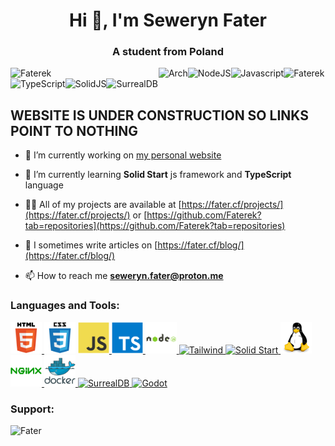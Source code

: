 <h1 align="center">Hi 👋, I'm Seweryn Fater</h1>
<h3 align="center">A student from Poland</h3>

<img align="left" width="47%" src="https://github-readme-stats.vercel.app/api?username=faterek&count_private=true&show_icons=true&locale=en&theme=transparent" alt="Faterek" />
<img width="47%" src="https://github-readme-stats.vercel.app/api/top-langs?username=faterek&show_icons=true&locale=en&theme=transparent&layout=compact" alt="Faterek" />

<img align="left" alt="Arch" src="https://img.shields.io/badge/Arch%20Linux-1793D1?logo=arch-linux&logoColor=fff&style=for-the-badge" />
<img align="left" alt="NodeJS" src="https://img.shields.io/badge/node.js-6DA55F?style=for-the-badge&logo=node.js&logoColor=white" />
<img align="left" alt="Javascript" src="https://img.shields.io/badge/javascript-%23323330.svg?style=for-the-badge&logo=javascript&logoColor=%23F7DF1E" />
<img align="left" alt="TypeScript" src="https://img.shields.io/badge/typescript-%23007ACC.svg?style=for-the-badge&logo=typescript&logoColor=white" />
<img align="left" alt="SolidJS" src="https://img.shields.io/badge/SolidJS-2c4f7c?style=for-the-badge&logo=solid&logoColor=c8c9cb" />
<img alt="SurrealDB" src="https://img.shields.io/badge/SurrealDB-FF00A0?style=for-the-badge&logo=surrealdb&logoColor=white" />

## WEBSITE IS UNDER CONSTRUCTION SO LINKS POINT TO NOTHING

- 🔭 I’m currently working on [my personal website](https://github.com/portfolio-website)

- 🌱 I’m currently learning **Solid Start** js framework and **TypeScript** language

- 👨‍💻 All of my projects are available at [https://fater.cf/projects/](https://fater.cf/projects/) or [https://github.com/Faterek?tab=repositories](https://github.com/Faterek?tab=repositories)

- 📝 I sometimes write articles on [https://fater.cf/blog/](https://fater.cf/blog/)

- 📫 How to reach me **seweryn.fater@proton.me**

<h3>Languages and Tools:</h3>
<a href="https://www.w3.org/html/" target="_blank" rel="noreferrer"> <img src="https://raw.githubusercontent.com/devicons/devicon/master/icons/html5/html5-original-wordmark.svg" alt="HTML5" width="50" height="50"/> </a>
<a href="https://www.w3schools.com/css/" target="_blank" rel="noreferrer"> <img src="https://raw.githubusercontent.com/devicons/devicon/master/icons/css3/css3-original-wordmark.svg" alt="CSS3" width="50" height="50"/></a>
<a href="https://developer.mozilla.org/en-US/docs/Web/JavaScript" target="_blank" rel="noreferrer"> <img src="https://raw.githubusercontent.com/devicons/devicon/master/icons/javascript/javascript-original.svg" alt="Javascript" width="50" height="50"/> </a>
<a href="https://www.typescriptlang.org/" target="_blank" rel="noreferrer"> <img src="https://raw.githubusercontent.com/devicons/devicon/master/icons/typescript/typescript-original.svg" alt="TypeScript" width="50" height="50"/> </a>
<a href="https://nodejs.org" target="_blank" rel="noreferrer"> <img src="https://raw.githubusercontent.com/devicons/devicon/master/icons/nodejs/nodejs-original-wordmark.svg" alt="NodeJS" width="50" height="50"/> </a>
<a href="https://tailwindcss.com/" target="_blank" rel="noreferrer"> <img src="https://www.vectorlogo.zone/logos/tailwindcss/tailwindcss-icon.svg" alt="Tailwind" width="50" height="50"/> </a>
<a href="https://start.solidjs.com/" target="_blank" rel="noreferrer"> <img src="https://www.solidjs.com/img/logo/without-wordmark/logo.svg" alt="Solid Start" width="50" height="50"/> </a>
<a href="https://www.linux.org/" target="_blank" rel="noreferrer"> <img src="https://raw.githubusercontent.com/devicons/devicon/master/icons/linux/linux-original.svg" alt="GNU/Linux" width="50" height="50"/> </a>
<a href="https://www.nginx.com" target="_blank" rel="noreferrer"> <img src="https://raw.githubusercontent.com/devicons/devicon/master/icons/nginx/nginx-original.svg" alt="nginx" width="50" height="50"/> </a>
<a href="https://www.docker.com/" target="_blank" rel="noreferrer"> <img src="https://raw.githubusercontent.com/devicons/devicon/master/icons/docker/docker-original-wordmark.svg" alt="Docker" width="50" height="50"/> </a>
<a href="https://surrealdb.com/" target="_blank" rel="noreferrer"> <img src="https://avatars.githubusercontent.com/u/10982346" alt="SurrealDB" width="50" height="50"/> </a>
<a href="https://godotengine.org/" target="_blank" rel="noreferrer"> <img src="https://cdn.jsdelivr.net/gh/devicons/devicon/icons/godot/godot-original.svg" alt="Godot" width="50" height="50"/> </a>

<h3>Support:</h3>
<p><a href="https://www.buymeacoffee.com/Fater"> <img align="left" src="https://cdn.buymeacoffee.com/buttons/v2/default-yellow.png" height="50" width="210" alt="Fater" /></a></p>
